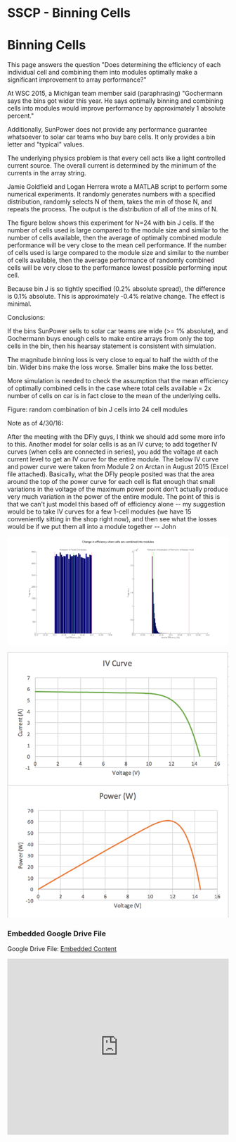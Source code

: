 # SSCP - Binning Cells

# Binning Cells

This page answers the question "Does determining the efficiency of each individual cell and combining them into modules optimally make a significant improvement to array performance?"

At WSC 2015, a Michigan team member said (paraphrasing) "Gochermann says the bins got wider this year. He says optimally binning and combining cells into modules would improve performance by approximately 1 absolute percent."

Additionally, SunPower does not provide any performance guarantee whatsoever to solar car teams who buy bare cells. It only provides a bin letter and "typical" values.

The underlying physics problem is that every cell acts like a light controlled current source. The overall current is determined by the minimum of the currents in the array string.

Jamie Goldfield and Logan Herrera wrote a MATLAB script to perform some numerical experiments. It randomly generates numbers with a specified distribution, randomly selects N of them, takes the min of those N, and repeats the process. The output is the distribution of all of the mins of N.

The figure below shows this experiment for N=24 with bin J cells. If the number of cells used is large compared to the module size and similar to the number of cells available, then the average of optimally combined module performance will be very close to the mean cell performance. If the number of cells used is large compared to the module size and similar to the number of cells available, then the average performance of randomly combined cells will be very close to the performance lowest possible performing input cell.

Because bin J is so tightly specified (0.2% absolute spread), the difference is 0.1% absolute. This is approximately -0.4% relative change. The effect is minimal.

Conclusions:

If the bins SunPower sells to solar car teams are wide (>= 1% absolute), and Gochermann buys enough cells to make entire arrays from only the top cells in the bin, then his hearsay statement is consistent with simulation.

The magnitude binning loss is very close to equal to half the width of the bin. Wider bins make the loss worse. Smaller bins make the loss better.

More simulation is needed to check the assumption that the mean efficiency of optimally combined cells in the case where total cells available = 2x number of cells on car is in fact close to the mean of the underlying cells.

Figure: random combination of bin J cells into 24 cell modules

Note as of 4/30/16:

After the meeting with the DFly guys, I think we should add some more info to this. Another model for solar cells is as an IV curve; to add together IV curves (when cells are connected in series), you add the voltage at each current level to get an IV curve for the entire module. The below IV curve and power curve were taken from Module 2 on Arctan in August 2015 (Excel file attached). Basically, what the DFly people posited was that the area around the top of the power curve for each cell is flat enough that small variations in the voltage of the maximum power point don't actually produce very much variation in the power of the entire module. The point of this is that we can't just model this based off of efficiency alone -- my suggestion would be to take IV curves for a few 1-cell modules (we have 15 conveniently sitting in the shop right now), and then see what the losses would be if we put them all into a module together -- John

![](../../../../../assets/image_d6ecc06b8a.png)

![](../../../../../assets/image_c0db58928c.png)

[](https://drive.google.com/folderview?id=139WxeZI_Nb8jz3qMcoVRIhMKBSdt7hmy)

### Embedded Google Drive File

Google Drive File: [Embedded Content](https://drive.google.com/embeddedfolderview?id=139WxeZI_Nb8jz3qMcoVRIhMKBSdt7hmy#list)

<iframe width="100%" height="400" src="https://drive.google.com/embeddedfolderview?id=139WxeZI_Nb8jz3qMcoVRIhMKBSdt7hmy#list" frameborder="0"></iframe>

